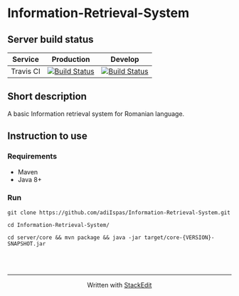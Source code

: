 # Information-Retrieval-System

## Server build status

| Service   | Production | Develop |
|:-----------:|:--------:|:---------:|
|Travis CI|[![Build Status](https://travis-ci.org/adiIspas/Information-Retrieval-System.svg?branch=production)](https://travis-ci.org/adiIspas/Information-Retrieval-System)|[![Build Status](https://travis-ci.org/adiIspas/Information-Retrieval-System.svg?branch=develop)](https://travis-ci.org/adiIspas/Information-Retrieval-System)|

## Short description
A basic Information retrieval system for Romanian language.


## Instruction to use
### Requirements
 - Maven
 - Java 8+

### Run
    git clone https://github.com/adiIspas/Information-Retrieval-System.git
    
    cd Information-Retrieval-System/
    
    cd server/core && mvn package && java -jar target/core-{VERSION}-SNAPSHOT.jar 
<br>
<br>

----------

<p align="center">
 Written with <a href="https://stackedit.io/" target = "blank">StackEdit</a>
</p>

